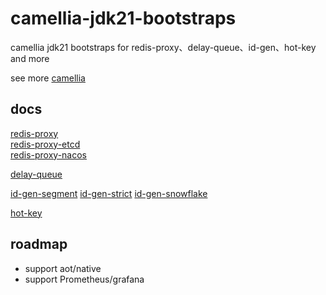 # camellia-jdk21-bootstraps
camellia jdk21 bootstraps for redis-proxy、delay-queue、id-gen、hot-key and more

see more [camellia](https://github.com/netease-im/camellia)

## docs
[redis-proxy](docs/redis-proxy/redis-proxy.md)  
[redis-proxy-etcd](docs/redis-proxy-etcd/redis-proxy.md)  
[redis-proxy-nacos](docs/redis-proxy-nacos/redis-proxy.md)  

[delay-queue](docs/delay-queue/delay-queue.md)

[id-gen-segment](docs/id-gen-segment/id-gen-segment.md)
[id-gen-strict](docs/id-gen-strict/id-gen-strict.md)
[id-gen-snowflake](docs/id-gen-snowflake/id-gen-snowflake.md)

[hot-key](docs/hot-key/hot-key.md)

## roadmap
* support aot/native
* support Prometheus/grafana